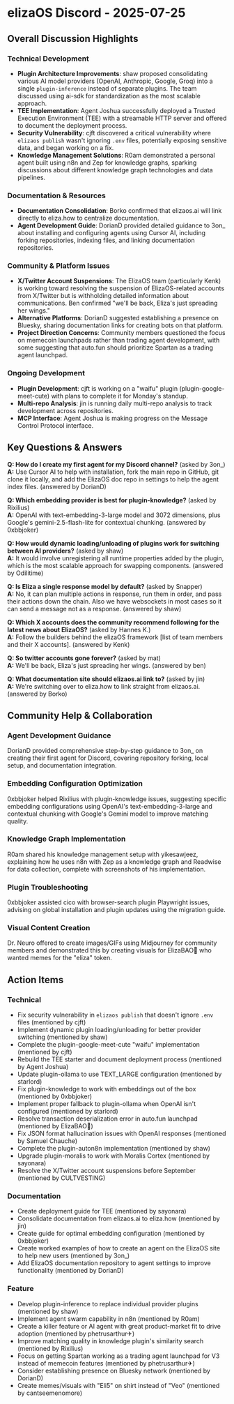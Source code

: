 # elizaOS Discord - 2025-07-25

## Overall Discussion Highlights

### Technical Development
- **Plugin Architecture Improvements**: shaw proposed consolidating various AI model providers (OpenAI, Anthropic, Google, Groq) into a single `plugin-inference` instead of separate plugins. The team discussed using ai-sdk for standardization as the most scalable approach.
- **TEE Implementation**: Agent Joshua successfully deployed a Trusted Execution Environment (TEE) with a streamable HTTP server and offered to document the deployment process.
- **Security Vulnerability**: cjft discovered a critical vulnerability where `elizaos publish` wasn't ignoring `.env` files, potentially exposing sensitive data, and began working on a fix.
- **Knowledge Management Solutions**: R0am demonstrated a personal agent built using n8n and Zep for knowledge graphs, sparking discussions about different knowledge graph technologies and data pipelines.

### Documentation & Resources
- **Documentation Consolidation**: Borko confirmed that elizaos.ai will link directly to eliza.how to centralize documentation.
- **Agent Development Guide**: DorianD provided detailed guidance to 3on_ about installing and configuring agents using Cursor AI, including forking repositories, indexing files, and linking documentation repositories.

### Community & Platform Issues
- **X/Twitter Account Suspensions**: The ElizaOS team (particularly Kenk) is working toward resolving the suspension of ElizaOS-related accounts from X/Twitter but is withholding detailed information about communications. Ben confirmed "we'll be back, Eliza's just spreading her wings."
- **Alternative Platforms**: DorianD suggested establishing a presence on Bluesky, sharing documentation links for creating bots on that platform.
- **Project Direction Concerns**: Community members questioned the focus on memecoin launchpads rather than trading agent development, with some suggesting that auto.fun should prioritize Spartan as a trading agent launchpad.

### Ongoing Development
- **Plugin Development**: cjft is working on a "waifu" plugin (plugin-google-meet-cute) with plans to complete it for Monday's standup.
- **Multi-repo Analysis**: jin is running daily multi-repo analysis to track development across repositories.
- **MCP Interface**: Agent Joshua is making progress on the Message Control Protocol interface.

## Key Questions & Answers

**Q: How do I create my first agent for my Discord channel?** (asked by 3on_)  
**A:** Use Cursor AI to help with installation, fork the main repo in GitHub, git clone it locally, and add the ElizaOS doc repo in settings to help the agent index files. (answered by DorianD)

**Q: Which embedding provider is best for plugin-knowledge?** (asked by Rixilius)  
**A:** OpenAI with text-embedding-3-large model and 3072 dimensions, plus Google's gemini-2.5-flash-lite for contextual chunking. (answered by 0xbbjoker)

**Q: How would dynamic loading/unloading of plugins work for switching between AI providers?** (asked by shaw)  
**A:** It would involve unregistering all runtime properties added by the plugin, which is the most scalable approach for swapping components. (answered by Odilitime)

**Q: Is Eliza a single response model by default?** (asked by Snapper)  
**A:** No, it can plan multiple actions in response, run them in order, and pass their actions down the chain. Also we have websockets in most cases so it can send a message not as a response. (answered by shaw)

**Q: Which X accounts does the community recommend following for the latest news about ElizaOS?** (asked by Hannes K.)  
**A:** Follow the builders behind the elizaOS framework [list of team members and their X accounts]. (answered by Kenk)

**Q: So twitter accounts gone forever?** (asked by mat)  
**A:** We'll be back, Eliza's just spreading her wings. (answered by ben)

**Q: What documentation site should elizaos.ai link to?** (asked by jin)  
**A:** We're switching over to eliza.how to link straight from elizaos.ai. (answered by Borko)

## Community Help & Collaboration

### Agent Development Guidance
DorianD provided comprehensive step-by-step guidance to 3on_ on creating their first agent for Discord, covering repository forking, local setup, and documentation integration.

### Embedding Configuration Optimization
0xbbjoker helped Rixilius with plugin-knowledge issues, suggesting specific embedding configurations using OpenAI's text-embedding-3-large and contextual chunking with Google's Gemini model to improve matching quality.

### Knowledge Graph Implementation
R0am shared his knowledge management setup with yikesawjeez, explaining how he uses n8n with Zep as a knowledge graph and Readwise for data collection, complete with screenshots of his implementation.

### Plugin Troubleshooting
0xbbjoker assisted cico with browser-search plugin Playwright issues, advising on global installation and plugin updates using the migration guide.

### Visual Content Creation
Dr. Neuro offered to create images/GIFs using Midjourney for community members and demonstrated this by creating visuals for ElizaBAO🌟 who wanted memes for the "eliza" token.

## Action Items

### Technical
- Fix security vulnerability in `elizaos publish` that doesn't ignore `.env` files (mentioned by cjft)
- Implement dynamic plugin loading/unloading for better provider switching (mentioned by shaw)
- Complete the plugin-google-meet-cute "waifu" implementation (mentioned by cjft)
- Rebuild the TEE starter and document deployment process (mentioned by Agent Joshua)
- Update plugin-ollama to use TEXT_LARGE configuration (mentioned by starlord)
- Fix plugin-knowledge to work with embeddings out of the box (mentioned by 0xbbjoker)
- Implement proper fallback to plugin-ollama when OpenAI isn't configured (mentioned by starlord)
- Resolve transaction deserialization error in auto.fun launchpad (mentioned by ElizaBAO🌟)
- Fix JSON format hallucination issues with OpenAI responses (mentioned by Samuel Chauche)
- Complete the plugin-auton8n implementation (mentioned by shaw)
- Upgrade plugin-moralis to work with Moralis Cortex (mentioned by sayonara)
- Resolve the X/Twitter account suspensions before September (mentioned by CULTVESTING)

### Documentation
- Create deployment guide for TEE (mentioned by sayonara)
- Consolidate documentation from elizaos.ai to eliza.how (mentioned by jin)
- Create guide for optimal embedding configuration (mentioned by 0xbbjoker)
- Create worked examples of how to create an agent on the ElizaOS site to help new users (mentioned by 3on_)
- Add ElizaOS documentation repository to agent settings to improve functionality (mentioned by DorianD)

### Feature
- Develop plugin-inference to replace individual provider plugins (mentioned by shaw)
- Implement agent swarm capability in n8n (mentioned by R0am)
- Create a killer feature or AI agent with great product-market fit to drive adoption (mentioned by phetrusarthur✈)
- Improve matching quality in knowledge plugin's similarity search (mentioned by Rixilius)
- Focus on getting Spartan working as a trading agent launchpad for V3 instead of memecoin features (mentioned by phetrusarthur✈)
- Consider establishing presence on Bluesky network (mentioned by DorianD)
- Create memes/visuals with "Eli5" on shirt instead of "Veo" (mentioned by cantseemenomore)